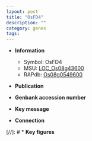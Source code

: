 ```yaml
---
layout: post
title: "OsFD4"
description: ""
category: genes
tags: 
---
```


* **Information**  
    + Symbol: OsFD4  
    + MSU: [LOC_Os08g43600](http://rice.uga.edu/cgi-bin/ORF_infopage.cgi?orf=LOC_Os08g43600)  
    + RAPdb: [Os08g0549600](http://rapdb.dna.affrc.go.jp/viewer/gbrowse_details/irgsp1?name=Os08g0549600)  

* **Publication**  

* **Genbank accession number**  

* **Key message**  

* **Connection**  

[//]: # * **Key figures**  


